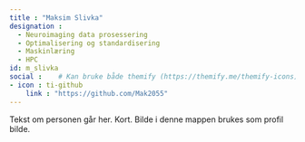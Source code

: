 ```yaml
---
title : "Maksim Slivka"
designation : 
  - Neuroimaging data prosessering
  - Optimalisering og standardisering
  - Maskinlæring
  - HPC
id: m_slivka
social :    # Kan bruke både themify (https://themify.me/themify-icons) iconer og fontawesome (https://fontawesome.com/icons)
- icon : ti-github 
    link : "https://github.com/Mak2055"
---
```


Tekst om personen går her. Kort.
Bilde i denne mappen brukes som profil bilde.
